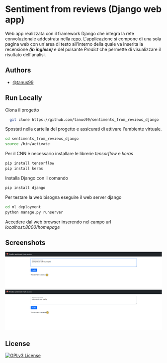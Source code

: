# Sentiment from reviews (Django web app)

Web app realizzata con il framework Django che integra la rete convoluzionale addestrata nella [repo](https://github.com/tanus99/sentiments_from_reviews).
L'applicazione si compone di una sola pagina web con un'area di testo all'interno della quale va inserita la recensione ***(in inglese)*** e del pulsante *Predict*
che permette di visualizzare il risultato dell'analisi.
## Authors

- [@tanus99](https://github.com/tanus99)


## Run Locally

Clona il progetto

```bash
  git clone https://github.com/tanus99/sentiments_from_reviews_django
```

Spostati nella cartella del progetto e assicurati di attivare
l'ambiente virtuale.
```bash
cd sentiments_from_reviews_django
source /bin/activate
```
Per il CNN è necessario installare le librerie *tensorflow*
e *keras*

```bash
pip install tensorflow
pip install keras
```
Installa Django con il comando
```bash
pip install django
```

Per testare la web bisogna eseguire il web server django
```bash
cd ml_deployment
python manage.py runserver
```
Accedere dal web browser inserendo nel campo url *localhost:8000/homepage*

## Screenshots
![good](/sentiment_from_reviews_django/good_review.png)
![bad](/sentiment_from_reviews_django/bad_review.png)

## License
[![GPLv3 License](https://img.shields.io/badge/License-GPL%20v3-yellow.svg)](https://opensource.org/licenses/)
